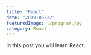 ```yaml
---
title: "React"
date: "2019-05-22"
featuredImage: ./program.jpg
category: React
---
```


In this post you will learn React.
